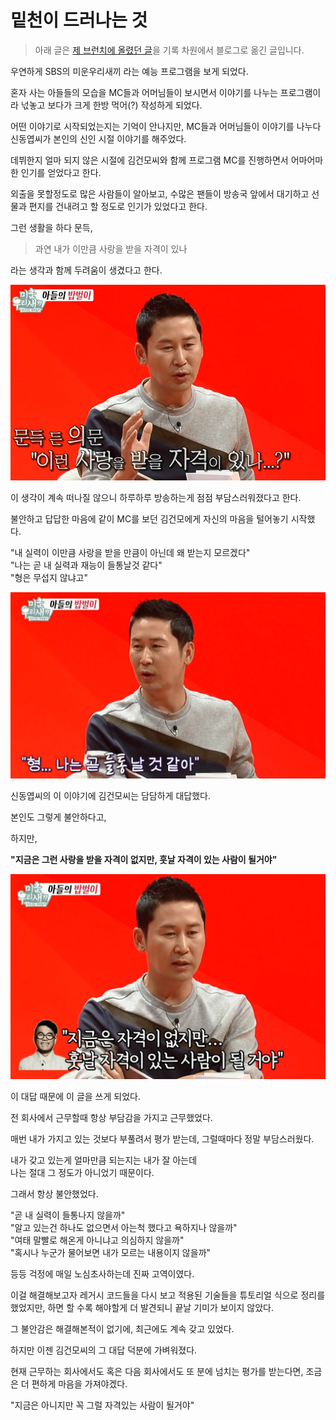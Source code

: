 # 밑천이 드러나는 것

> 아래 글은 [제 브런치에 올렸던 글](https://brunch.co.kr/@jojoldu/8)을 기록 차원에서 블로그로 옮긴 글입니다.

우연하게 SBS의 미운우리새끼 라는 예능 프로그램을 보게 되었다.  
  
혼자 사는 아들들의 모습을 MC들과 어머님들이 보시면서 이야기를 나누는 프로그램이라 넋놓고 보다가 크게 한방 먹어(?) 작성하게 되었다.  

어떤 이야기로 시작되었는지는 기억이 안나지만, MC들과 어머님들이 이야기를 나누다 신동엽씨가 본인의 신인 시절 이야기를 해주었다.  
  
데뷔한지 얼마 되지 않은 시절에 김건모씨와 함께 프로그램 MC를 진행하면서 어마어마한 인기를 얻었다고 한다.  
  
외출을 못할정도로 많은 사람들이 알아보고, 수많은 팬들이 방송국 앞에서 대기하고 선물과 편지를 건내려고 할 정도로 인기가 있었다고 한다.  
  
그런 생활을 하다 문득, 

> 과연 내가 이만큼 사랑을 받을 자격이 있나 

라는 생각과 함께 두려움이 생겼다고 한다.  

![1](./images/1.png)

이 생각이 계속 떠나질 않으니 하루하루 방송하는게 점점 부담스러워졌다고 한다.  
  
불안하고 답답한 마음에 같이 MC를 보던 김건모에게 자신의 마음을 털어놓기 시작했다.  
  
"내 실력이 이만큼 사랑을 받을 만큼이 아닌데 왜 받는지 모르겠다"  
"나는 곧 내 실력과 재능이 들통날것 같다"  
"형은 무섭지 않냐고"  

![2](./images/2.png)

신동엽씨의 이 이야기에 김건모씨는 담담하게 대답했다.  
  
본인도 그렇게 불안하다고,  
  
하지만,  
  
**"지금은 그런 사랑을 받을 자격이 없지만, 훗날 자격이 있는 사람이 될거야"**

![3](./images/3.png)  

이 대답 때문에 이 글을 쓰게 되었다.

전 회사에서 근무할때 항상 부담감을 가지고 근무했었다.  
  
매번 내가 가지고 있는 것보다 부풀려서 평가 받는데, 그럴때마다 정말 부담스러웠다.  

내가 갖고 있는게 얼마만큼 되는지는 내가 잘 아는데  
나는 절대 그 정도가 아니었기 때문이다.  
  
그래서 항상 불안했었다.  
  
"곧 내 실력이 들통나지 않을까"  
"알고 있는건 하나도 없으면서 아는척 했다고 욕하지나 않을까"  
"여태 말빨로 해온게 아니냐고 의심하지 않을까"  
"혹시나 누군가 물어보면 내가 모르는 내용이지 않을까"  

등등 걱정에 매일 노심초사하는데 진짜 고역이였다.  
  
이걸 해결해보고자 레거시 코드들을 다시 보고 적용된 기술들을 튜토리얼 식으로 정리를 했었지만, 하면 할 수록 해야할게 더 발견되니 끝날 기미가 보이지 않았다.  
  
그 불안감은 해결해본적이 없기에, 최근에도 계속 갖고 있었다.  
  
하지만 이젠 김건모씨의 그 대답 덕분에 가벼워졌다.  
  
현재 근무하는 회사에서도 혹은 다음 회사에서도 또 분에 넘치는 평가를 받는다면, 조금은 더 편하게 마음을 가져야겠다.  
  
"지금은 아니지만 꼭 그럴 자격있는 사람이 될거야" 
